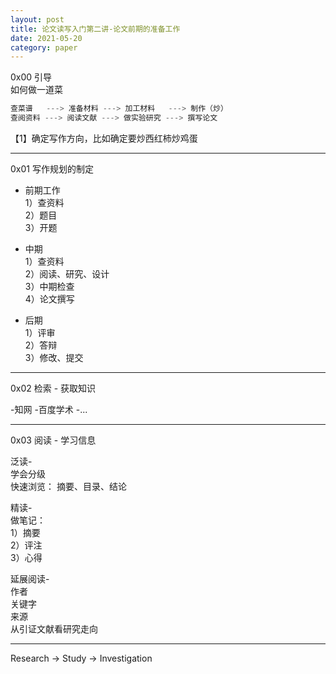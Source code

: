 ```yaml
---
layout: post
title: 论文读写入门第二讲-论文前期的准备工作
date: 2021-05-20
category: paper
---
```


0x00 引导  
如何做一道菜  

```c
查菜谱   ---> 准备材料 ---> 加工材料   ---> 制作（炒）
查阅资料 ---> 阅读文献 ---> 做实验研究 ---> 撰写论文
```

【1】确定写作方向，比如确定要炒西红柿炒鸡蛋

***

0x01 写作规划的制定  

* 前期工作  
1）查资料  
2）题目  
3）开题  

* 中期  
1）查资料  
2）阅读、研究、设计  
3）中期检查  
4）论文撰写  

* 后期  
1）评审  
2）答辩  
3）修改、提交  

***

0x02 检索 - 获取知识

-知网
-百度学术
-...

***

0x03 阅读 - 学习信息


泛读-  
学会分级  
快速浏览： 摘要、目录、结论  

精读-  
做笔记：  
1）摘要  
2）评注  
3）心得  

延展阅读-  
作者  
关键字  
来源  
从引证文献看研究走向  

***

Research -> Study -> Investigation  